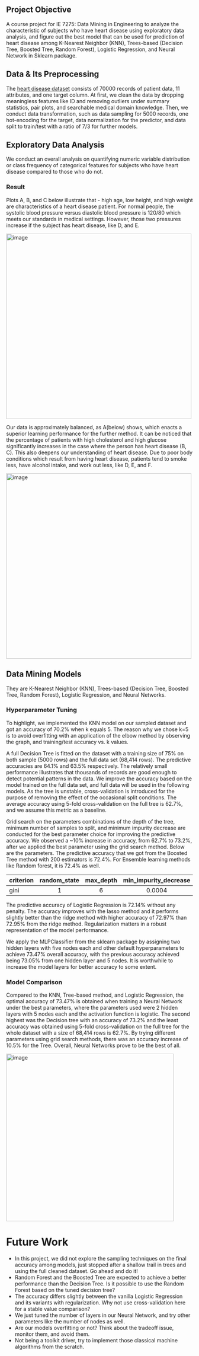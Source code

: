 ## Project Objective

A course project for IE 7275: Data Mining in Engineering to analyze the characteristic of subjects who have heart disease using exploratory data analysis, and figure out the best model that can be used for prediction of heart disease among K-Nearest Neighbor (KNN), Trees-based (Decision Tree, Boosted Tree, Random Forest), Logistic Regression, and Neural Network in Sklearn package. 


## Data & Its Preprocessing

The [heart disease dataset](https://www.kaggle.com/sulianova/cardiovascular-disease-dataset) consists of 70000 records of patient data, 11 attributes, and one target column. At first, we clean the data by dropping meaningless features like ID and removing outliers under summary statistics, pair plots, and searchable medical domain knowledge. Then, we conduct data transformation, such as data sampling for 5000 records, one hot-encoding for the target, data normalization for the predictor, and data split to train/test with a ratio of 7/3 for further models.

## Exploratory Data Analysis
We conduct an overall analysis on quantifying numeric variable distribution or class frequency of categorical features for subjects who have heart disease compared to those who do not.

### Result
Plots A, B, and C below illustrate that - high age, low height, and high weight are characteristics of a heart disease patient. For normal people, the systolic blood pressure versus diastolic blood pressure is 120/80 which meets our standards in medical settings. However, those two pressures increase if the subject has heart disease, like D, and E. 

<img width="500" alt="image" src="https://user-images.githubusercontent.com/49282511/206949054-5826362e-f7ab-480a-b1f9-b48f83e7cef6.png"> 

Our data is approximately balanced, as A(below) shows, which enacts a superior learning performance for the further method. It can be noticed that the percentage of patients with high cholesterol and high glucose significantly increases in the case where the person has heart disease (B, C). This also deepens our understanding of heart disease. Due to poor body conditions which result from having heart disease, patients tend to smoke less, have alcohol intake, and work out less, like D, E, and F.

<img width="500" alt="image" src="https://user-images.githubusercontent.com/49282511/206950845-84ca7e92-4f7b-4082-af10-58588e90722a.png">


## Data Mining Models
They are K-Nearest Neighbor (KNN), Trees-based (Decision Tree, Boosted Tree, Random Forest), Logistic Regression, and Neural Networks.

### Hyperparameter Tuning
To highlight, we implemented the KNN model on our sampled dataset and got an accuracy of 70.2% when k equals 5. The reason why we chose k=5 is to avoid overfitting with an application of the elbow method by observing the graph, and training/test accuracy vs. k values. 

A full Decision Tree is fitted on the dataset with a training size of 75% on both sample (5000 rows) and the full data set (68,414 rows). The predictive accuracies are 64.1% and 63.5% respectively. The relatively small performance illustrates that thousands of records are good enough to detect potential patterns in the data. We improve the accuracy based on the model trained on the full data set, and full data will be used in the following models. As the tree is unstable, cross-validation is introduced for the purpose of removing the effect of the occasional split conditions. The average accuracy using 5-fold cross-validation on the full tree is 62.7%, and we assume this metric as a baseline.

Grid search on the parameters combinations of the depth of the tree, minimum number of samples to split, and minimum impurity decrease are conducted for the best parameter choice for improving the predictive accuracy. We observed a ~10% increase in accuracy, from 62.7% to 73.2%, after we applied the best parameter using the grid search method. Below are the parameters. The predictive accuracy that we got from the Boosted Tree method with 200 estimators is 72.4%. For Ensemble learning methods like Random forest, it is 72.4% as well. 

| criterion |      random_state | max_depth | min_impurity_decrease |  min_samples_split |
| :---         | :----: | :----: | :----: | ---:|
| gini | 1 | 6 | 0.0004 | 10 |

The predictive accuracy of Logistic Regression is 72.14% without any penalty. The accuracy improves with the lasso method and it performs slightly better than the ridge method with higher accuracy of 72.97% than 72.95% from the ridge method. Regularization matters in a robust representation of the model performance.

We apply the MLPClassifier from the sklearn package by assigning two hidden layers with five nodes each and other default hyperparameters to achieve 73.47% overall accuracy, with the previous accuracy achieved being 73.05% from one hidden layer and 5 nodes. It is worthwhile to increase the model layers for better accuracy to some extent.

### Model Comparison

Compared to the KNN, Tree-based method, and Logistic Regression, the optimal accuracy of 73.47% is obtained when training a Neural Network under the best parameters, where the parameters used were 2 hidden layers with 5 nodes each and the activation function is logistic. The second highest was the Decision tree with an accuracy of 73.2% and the least accuracy was obtained using 5-fold cross-validation on the full tree for the whole dataset with a size of 68,414 rows is 62.7%. By trying different parameters using grid search methods, there was an accuracy increase of 10.5% for the Tree. Overall, Neural Networks prove to be the best of all.

<img width="452" alt="image" src="https://user-images.githubusercontent.com/49282511/206948574-e21fe882-6831-4d21-8c2f-0e3175bc5f28.png">

# Future Work
- In this project, we did not explore the sampling techniques on the final accuracy among models, just stopped after a shallow trail in trees and using the full cleaned dataset. Go ahead and do it!
- Random Forest and the Boosted Tree are expected to achieve a better performance than the Decision Tree. Is it possible to use the Random Forest based on the tuned decision tree?
- The accuracy differs slightly between the vanilla Logistic Regression and its variants with regularization. Why not use cross-validation here for a stable value comparison?
- We just tuned the number of layers in our Neural Network, and try other parameters like the number of nodes as well.
- Are our models overfitting or not? Think about the tradeoff issue, monitor them, and avoid them.
- Not being a toolkit driver, try to implement those classical machine algorithms from the scratch.
